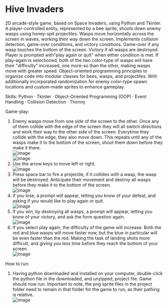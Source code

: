 # Hive Invaders
2D arcade-style game, based on Space Invaders, using Python and Tkinter. A player-controlled entity, represented by a bee sprite, shoots down enemy wasps using honey-spit projectiles. Wasps move horizontally across the screen in waves, working their way down the screen. Implements collision detection, game-over conditions, and victory conditions. Game-over if any wasp touches the bottom of the screen. Victory if all wasps are destroyed. Player is prompted with"play again or quit" when either condition is met. If play-again is selectioned, both of the two color-type of wasps will have their "difficulty" increased, one more-so than the other, making wasps move with greater speed. Object-oriented programming principles to organize code into modular classes for bees, wasps, and projectiles. With additionally incorporated randomization for enemy color-type spawn locations and custom-made sprites to enhance gameplay.  

Skills: Python · Tkinter · Object-Oriented Programming (OOP) · Event Handling · Collision Detection · Thonny  

Game-play:  
1. Enemy wasps move from one side of the screen to the other. Once any of them collide with the edge of the screen they will all switch directions and work their way to the other side of the screen. Everytime they collide with the edge, they also move down. This repeats until any of the wasps make it to the bottom of the screen, shoot them down before they make it there.  
![image](https://github.com/acortes8/hive_invaders/assets/46253800/2418ae6c-6459-4442-a670-943eb633790b)  
![image](https://github.com/acortes8/hive_invaders/assets/46253800/b843ee91-9b27-48d4-8084-11e42f915b9d)  
2. Use the arrow keys to move left or right.  
![image](https://github.com/acortes8/hive_invaders/assets/46253800/35f1eca1-f63b-4459-8fb0-4cf63927c81b)   
3. Press space bar to fire a projectile, if it collides with a wasp, the wasp will be destroyed. Anticipate their movement and destroy all wasps before they make it to the bottom of the screen.  
![image](https://github.com/acortes8/hive_invaders/assets/46253800/2ad1b240-f854-43ae-ade4-9165580f72a0)  
4. If you lose, a prompt will appear, letting you know of your defeat, and asking if you would like to play again or quit.  
![image](https://github.com/acortes8/hive_invaders/assets/46253800/1893822a-812e-4480-af8f-2b272635cfd4)  
6. If you win, by destroying all wasps, a prompt will appear, letting you know of your victory, and ask the form question again.  
![image](https://github.com/acortes8/hive_invaders/assets/46253800/b52c1c66-b89f-43e3-b28f-04923ae70b25)  
7. If you select play again, the difficulty of the game will increase. Both the red and blue wasps will move faster now, but the blue in particular will be even faster than the red. Making the task of landing shots more difficult, and giving you less time before they reach the bottom of your screen.  
![image](https://github.com/acortes8/hive_invaders/assets/46253800/86e755c3-f379-4eea-ad43-3da042918fa2)  

How to run:  
1. Having python downloaded and installed on your computer, double-click the python file in the downloaded, and unzipped, project file. Game should now run. Important to note, the png sprite files in the project folder need to remain in that folder for the game to run, as their pathing is relative.  
![image](https://github.com/acortes8/hive_invaders/assets/46253800/24def92b-db56-4dc6-bbc5-986e86454d23)  

